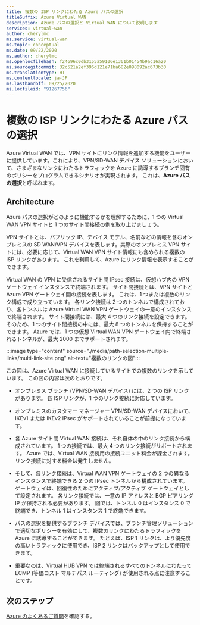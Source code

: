 ```yaml
---
title: 複数の ISP リンクにわたる Azure パスの選択
titleSuffix: Azure Virtual WAN
description: Azure パスの選択と Virtual WAN について説明します
services: virtual-wan
author: cherylmc
ms.service: virtual-wan
ms.topic: conceptual
ms.date: 09/22/2020
ms.author: cherylmc
ms.openlocfilehash: f24696c0db3155a59106e1361b01454b9ac16a20
ms.sourcegitcommit: 32c521a2ef396d121e71ba682e098092ac673b30
ms.translationtype: HT
ms.contentlocale: ja-JP
ms.lasthandoff: 09/25/2020
ms.locfileid: "91267756"
---
```

# <a name="azure-path-selection-across-multiple-isp-links"></a>複数の ISP リンクにわたる Azure パスの選択

Azure Virtual WAN では、VPN サイトにリンク情報を追加する機能をユーザーに提供しています。これにより、VPN/SD-WAN デバイス ソリューションにおいて、さまざまなリンクにわたるトラフィックを Azure に誘導するブランチ固有のポリシーをプログラムできるシナリオが実現されます。 これは、**Azure パスの選択**と呼ばれます。

## <a name="architecture"></a>Architecture

Azure パスの選択がどのように機能するかを理解するために、1 つの Virtual WAN VPN サイトと 1 つのサイト間接続の例を取り上げましょう。

VPN サイトとは、パブリック IP、デバイス モデル、名前などの情報を含むオンプレミスの SD WAN/VPN デバイスを表します。実際のオンプレミス VPN サイトには、必要に応じて、Virtual WAN VPN サイト情報にも含められる複数の ISP リンクがあります。 これを利用して、Azure にリンク情報を表示することができます。

Virtual WAN の VPN に受信されるサイト間 IPsec 接続は、仮想ハブ内の VPN ゲートウェイ インスタンスで終端されます。 サイト間接続とは、VPN サイトと Azure VPN ゲートウェイ間の接続を表します。 これは、1 つまたは複数のリンク構成で成り立っています。 各リンク接続は 2 つのトンネルで構成されており、各トンネルは Azure Virtual WAN VPN ゲートウェイの一意のインスタンスで終端されます。 サイト間接続には、最大 4 つのリンク接続を設定できます。そのため、1 つのサイト間接続の中には、最大 8 つのトンネルを保持することができます。 Azure では、1 つの仮想 Virtual WAN VPN ゲートウェイ内で終端されるトンネルが、最大 2000 までサポートされます。

:::image type="content" source="./media/path-selection-multiple-links/multi-link-site.png" alt-text="複数のリンクの図":::

この図は、Azure Virtual WAN に接続しているサイトでの複数のリンクを示しています。 この図の内容は次のとおりです。

* オンプレミス ブランチ (VPN/SD-WAN デバイス) には、2 つの ISP リンクがあります。 各 ISP リンクが、1 つのリンク接続に対応しています。

* オンプレミスのカスタマー マネージャー VPN/SD-WAN デバイスにおいて、IKEv1 または IKEv2 IPsec がサポートされていることが前提になっています。

* 各 Azure サイト間 Virtual WAN 接続は、それ自体の中のリンク接続から構成されています。 1 つの接続では、最大 4 つのリンク接続がサポートされます。 Azure では、Virtual WAN 接続用の接続ユニット料金が課金されます。 リンク接続に対する料金は発生しません。

* そして、各リンク接続は、Virtual WAN VPN ゲートウェイの 2 つの異なるインスタンスで終端できる 2 つの IPsec トンネルから構成されています。 ゲートウェイは、回復性のためにアクティブ/アクティブ ゲートウェイとして設定されます。 各リンク接続では、一意の IP アドレスと BGP ピアリング IP が保持される必要があります。 図では、トンネル 0 はインスタンス 0 で終端でき、トンネル 1 はインスタンス 1 で終端できます。

* パスの選択を提供するブランチ デバイスでは、ブランチ管理ソリューションで適切なポリシーを有効にして、複数のリンクにわたるトラフィックを Azure に誘導することができます。 たとえば、ISP 1 リンクは、より優先度の高いトラフィックに使用でき、ISP 2 リンクはバックアップとして使用できます。

* 重要なのは、Virtual HUB VPN では終端されるすべてのトンネルにわたって ECMP (等価コスト マルチパス ルーティング) が使用される点に注意することです。

## <a name="next-steps"></a>次のステップ

[Azure のよくあるご質問](virtual-wan-faq.md)を確認する。